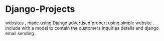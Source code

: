 # Django-Projects
websites , made using Django 
advertised propert using simple website . include with a model to contain the customers inquiries details and django email sending .
